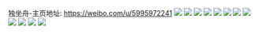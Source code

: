 独坐舟-主页地址: https://weibo.com/u/5995972241 
![](https://wx4.sinaimg.cn/mw2000/006xMuhHly1guz6dyayn4j62c02c01kx02.jpg) 
![](https://wx4.sinaimg.cn/mw2000/006xMuhHly1guwlw5dzkvj32c02c0u0x.jpg) 
![](https://wx4.sinaimg.cn/mw2000/006xMuhHgy1guvshkr6t7j62c02c0e8202.jpg) 
![](https://wx4.sinaimg.cn/mw2000/006xMuhHly1gr7thqtlilj321a21au0y.jpg) 
![](https://wx4.sinaimg.cn/mw2000/006xMuhHly1gr7tjlu89nj32c02c0hdx.jpg) 
![](https://wx4.sinaimg.cn/mw2000/006xMuhHly1gr7thvt3wyj31uz1uzu0y.jpg) 
![](https://wx4.sinaimg.cn/mw2000/006xMuhHly1gr7thz1nfsj32c02c0u0z.jpg) 
![](https://wx4.sinaimg.cn/mw2000/006xMuhHly1gr7ti1zqurj327q27qe83.jpg) 
![](https://wx4.sinaimg.cn/mw2000/006xMuhHly1gr7ti60ji0j32c02c04qr.jpg) 
![](https://wx4.sinaimg.cn/mw2000/006xMuhHly1gr7ti7g46fj32c02c0b2a.jpg) 
![](https://wx4.sinaimg.cn/mw2000/006xMuhHly1gr7ti8usxzj32c02c04qp.jpg) 
![](https://wx4.sinaimg.cn/mw2000/006xMuhHly1gr7thn9810j31yj1yjqv5.jpg) 
